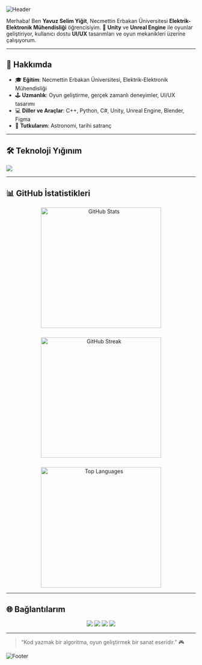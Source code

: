 ![Header](https://capsule-render.vercel.app/api?type=waving&color=1E90FF&height=400§ion=header&text=Yavuz%20Selim%20Yiğit&fontSize=30&animation=fadeIn&fontAlignY=38&desc=Oyun%20Geliştirime%20%7C%20UI/UX%20Tasarım&descAlignY=55&fontColor=FFFFFF)

Merhaba! Ben **Yavuz Selim Yiğit**, Necmettin Erbakan Üniversitesi **Elektrik-Elektronik Mühendisliği** öğrencisiyim. 🚀 **Unity** ve **Unreal Engine** ile oyunlar geliştiriyor, kullanıcı dostu **UI/UX** tasarımları ve oyun mekanikleri üzerine çalışıyorum.

---

## 🚀 Hakkımda

- 🎓 **Eğitim**: Necmettin Erbakan Üniversitesi, Elektrik-Elektronik Mühendisliği
- 🕹️ **Uzmanlık**: Oyun geliştirme, gerçek zamanlı deneyimler, UI/UX tasarımı
- 💻 **Diller ve Araçlar**: C++, Python, C#, Unity, Unreal Engine, Blender, Figma
- 🌌 **Tutkularım**: Astronomi, tarihi satranç

---

## 🛠️ Teknoloji Yığınım

<p align="left">
  <img src="https://skillicons.dev/icons?i=cpp,python,cs,qt,unity,unreal,blender,figma,xd,canva&theme=light" />
</p>

---

## 📊 GitHub İstatistikleri


<div align="center" style="display: flex; gap: 25px; flex-wrap: wrap; justify-content: center;">

  <img src="https://github-readme-stats.vercel.app/api?username=Yavuz-Selim-Yigit&show_icons=true&theme=blue&hide_border=true&include_all_commits=true" alt="GitHub Stats" width="320" />

  <img src="https://github-readme-streak-stats.herokuapp.com/?user=Yavuz-Selim-Yigit&theme=blue&hide_border=true" alt="GitHub Streak" width="320" />

  <img src="https://github-readme-stats.vercel.app/api/top-langs/?username=Yavuz-Selim-Yigit&layout=compact&theme=blue&hide_border=true" alt="Top Languages" width="320" />

</div>


---

## 🌐 Bağlantılarım

<p align="center">
  <a href="https://www.linkedin.com/in/yavuz-selim-yigit/"><img src="https://img.shields.io/badge/LinkedIn-0077B5?style=for-the-badge&logo=linkedin&logoColor=white&labelColor=1E90FF&color=87CEEB" /></a>
  <a href="https://instagram.com/yselimygt"><img src="https://img.shields.io/badge/Instagram-4682B4?style=for-the-badge&logo=instagram&logoColor=white&labelColor=1E90FF&color=87CEEB" /></a>
  <a href="https://yavuz-selim-yigit.itch.io/"><img src="https://img.shields.io/badge/Itch.io-1E90FF?style=for-the-badge&logo=itchdotio&logoColor=white&labelColor=1E90FF&color=87CEEB" /></a>
  <a href="https://medium.com/@yavuzselimyigit"><img src="https://img.shields.io/badge/Medium-1E90FF?style=for-the-badge&logo=medium&logoColor=white&labelColor=1E90FF&color=87CEEB" /></a>
</p>

---

> “Kod yazmak bir algoritma, oyun geliştirmek bir sanat eseridir.” 🎮

![Footer](https://capsule-render.vercel.app/api?type=waving&color=1E90FF&height=100§ion=footer&fontColor=FFFFFF)
